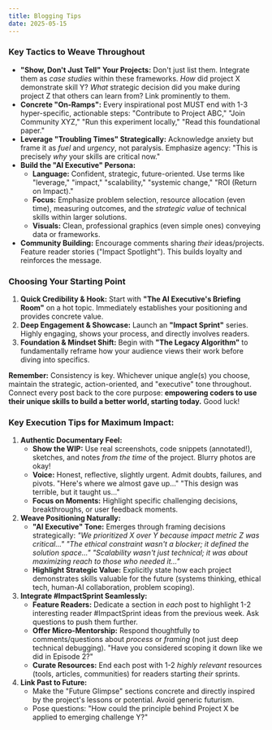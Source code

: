 ```yaml
---
title: Blogging Tips
date: 2025-05-15
---
```

### **Key Tactics to Weave Throughout**

- **"Show, Don't Just Tell" Your Projects:** Don't just list them. Integrate them as *case studies* within these frameworks. *How* did project X demonstrate skill Y? *What* strategic decision did you make during project Z that others can learn from? Link prominently to them.
- **Concrete "On-Ramps":** Every inspirational post MUST end with 1-3 hyper-specific, actionable steps: "Contribute to Project ABC," "Join Community XYZ," "Run this experiment locally," "Read this foundational paper."
- **Leverage "Troubling Times" Strategically:** Acknowledge anxiety but frame it as *fuel* and *urgency*, not paralysis. Emphasize agency: "This is precisely *why* your skills are critical now."
- **Build the "AI Executive" Persona:**
  - **Language:** Confident, strategic, future-oriented. Use terms like "leverage," "impact," "scalability," "systemic change," "ROI (Return on Impact)."
  - **Focus:** Emphasize problem selection, resource allocation (even time), measuring outcomes, and the *strategic value* of technical skills within larger solutions.
  - **Visuals:** Clean, professional graphics (even simple ones) conveying data or frameworks.
- **Community Building:** Encourage comments sharing *their* ideas/projects. Feature reader stories ("Impact Spotlight"). This builds loyalty and reinforces the message.

### **Choosing Your Starting Point**

1. **Quick Credibility & Hook:** Start with **"The AI Executive's Briefing Room"** on a hot topic. Immediately establishes your positioning and provides concrete value.
2. **Deep Engagement & Showcase:** Launch an **"Impact Sprint"** series. Highly engaging, shows your process, and directly involves readers.
3. **Foundation & Mindset Shift:** Begin with **"The Legacy Algorithm"** to fundamentally reframe how your audience views their work before diving into specifics.

**Remember:** Consistency is key. Whichever unique angle(s) you choose, maintain the strategic, action-oriented, and "executive" tone throughout. Connect every post back to the core purpose: **empowering coders to use their unique skills to build a better world, starting today.** Good luck!

### **Key Execution Tips for Maximum Impact:**

1. **Authentic Documentary Feel:**
   - **Show the WIP:** Use real screenshots, code snippets (annotated!), sketches, and notes *from the time* of the project. Blurry photos are okay!
   - **Voice:** Honest, reflective, slightly urgent. Admit doubts, failures, and pivots. "Here's where we almost gave up..." "This design was terrible, but it taught us..."
   - **Focus on Moments:** Highlight specific challenging decisions, breakthroughs, or user feedback moments.
2. **Weave Positioning Naturally:**
   - **"AI Executive" Tone:** Emerges through framing decisions strategically: *"We prioritized X over Y because impact metric Z was critical..."* *"The ethical constraint wasn't a blocker; it defined the solution space..."* *"Scalability wasn't just technical; it was about maximizing reach to those who needed it..."*
   - **Highlight Strategic Value:** Explicitly state how each project demonstrates skills valuable for the future (systems thinking, ethical tech, human-AI collaboration, problem scoping).
3. **Integrate #ImpactSprint Seamlessly:**
   - **Feature Readers:** Dedicate a section in *each* post to highlight 1-2 interesting reader #ImpactSprint ideas from the previous week. Ask questions to push them further.
   - **Offer Micro-Mentorship:** Respond thoughtfully to comments/questions about *process* or *framing* (not just deep technical debugging). "Have you considered scoping it down like we did in Episode 2?"
   - **Curate Resources:** End each post with 1-2 *highly relevant* resources (tools, articles, communities) for readers starting *their* sprints.
4. **Link Past to Future:**
   - Make the "Future Glimpse" sections concrete and directly inspired by the project's lessons or potential. Avoid generic futurism.
   - Pose questions: "How could the principle behind Project X be applied to emerging challenge Y?"
